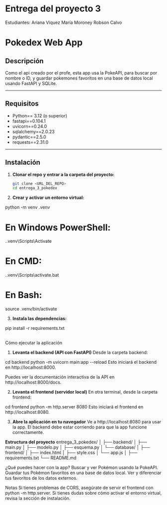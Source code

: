# Entrega del proyecto 3

Estudiantes:
Ariana Víquez
María Moroney
Robson Calvo

# Pokedex Web App

## Descripción


Como el api creado por el profe, esta app usa la PokeAPI, para buscar por nombre o ID, y guardar pokemones favoritos en una base de datos local usando FastAPI y SQLite.

---

## Requisitos
- Python== 3.12 (o superior)
- fastapi==0.104.1
- uvicorn==0.24.0
- sqlalchemy==2.0.23
- pydantic==2.5.0
- requests==2.31.0


---

## Instalación

1. **Clonar el repo y entrar a la carpeta del proyecto:**

   ```bash
   git clone <URL_DEL_REPO>
   cd entrega_3_pokedex

2. **Crear y activar un entorno virtual:**

python -m venv .venv
# En Windows PowerShell:
.\.venv\Scripts\Activate
# En CMD:
.\.venv\Scripts\activate.bat
# En Bash:
source .venv/bin/activate


3. **Instala las dependencias:**

pip install -r requirements.txt


## 
Cómo ejecutar la aplicación
1. **Levanta el backend (API con FastAPI)**
Desde la carpeta backend:


cd backend
python -m uvicorn main:app --reload
Esto iniciará el backend en http://localhost:8000.

Puedes ver la documentación interactiva de la API en http://localhost:8000/docs.

2. **Levanta el frontend (servidor local)**
En otra terminal, desde la carpeta frontend:

cd frontend
python -m http.server 8080
Esto iniciará el frontend en http://localhost:8080.

3. **Abre la aplicación en tu navegador**
Ve a http://localhost:8080 para usar la app.
El backend debe estar corriendo para que la app funcione correctamente.


**Estructura del proyecto**
entrega_3_pokedex/
│
├── backend/
│   ├── main.py
│   ├── modelo.py
│   ├── esquema.py
│   └── database/
│
├── frontend/
│   ├── index.html
│   ├── style.css
│   └── app.js
│
├── requirements.txt
└── README.md


¿Qué puedes hacer con la app?
Buscar y ver Pokémon usando la PokeAPI.
Guardar tus Pokémon favoritos en una base de datos local.
Ver y diferenciar tus favoritos de los datos externos.

Notas
Si tienes problemas de CORS, asegúrate de servir el frontend con python -m http.server.
Si tienes dudas sobre cómo activar el entorno virtual, revisa la sección de instalación.